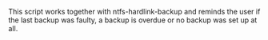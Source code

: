 This script works together with ntfs-hardlink-backup and reminds the user if the last backup was faulty, a backup is overdue or no backup was set up at all.
